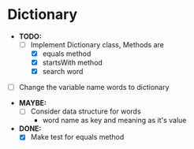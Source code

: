 # Dictionary

- **TODO:**
  - [ ] Implement Dictionary class, Methods are
    - [x] equals method
    - [x] startsWith method 
    - [x] search word
 - [ ] Change the variable name words to dictionary 

- **MAYBE:**
  - [ ] Consider data structure for words
    - word name as key and meaning as it's value


- **DONE:**
  - [x] Make test for equals method